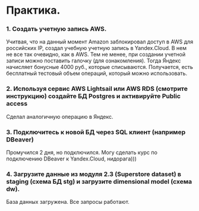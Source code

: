 # Практика.
### 1. Создать учетную запись AWS.

Учитвая, что на данный момент Amazon заблокировал доступ в AWS для российских IP, создал учебную учетную запись в Yandex.Cloud. 
В нем не все так очевидно, как в AWS. Тем не менее, при создании учетной записи можно поставить галочку (для ознакомления).
Тогда Яндекс начисляет бонусные 4000 руб., которые списываются. Получается, есть бесплатный тестовый объем операций, который можно использовать.

### 2. Используя сервис AWS Lightsail или AWS RDS (смотрите инструкцию) создайте БД Postgres и активируйте Public access

Сделал аналогичную операцию в Яндекс.

### 3. Подключитесь к новой БД через SQL клиент (например DBeaver)

Промучился 2 дня, но подключился. Могу сделать курс по подключению DBeaver к Yandex.Cloud, нидорага)))

### 4. Загрузите данные из модуля 2.3 (Superstore dataset) в staging (схема БД stg) и загрузите dimensional model (схема dw).

База данных загружена. Все запросы работают. 
